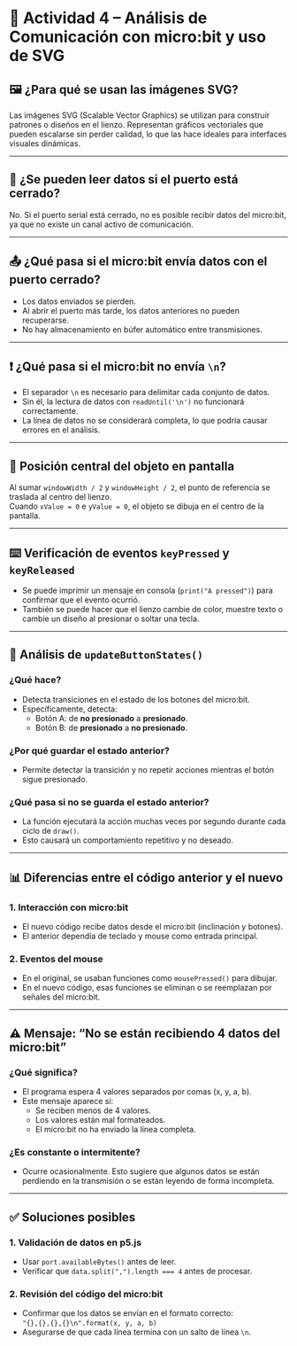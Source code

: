 # 🧠 Actividad 4 – Análisis de Comunicación con micro:bit y uso de SVG

## 🖼️ ¿Para qué se usan las imágenes SVG?

Las imágenes SVG (Scalable Vector Graphics) se utilizan para construir patrones o diseños en el lienzo. Representan gráficos vectoriales que pueden escalarse sin perder calidad, lo que las hace ideales para interfaces visuales dinámicas.

---

## 🔌 ¿Se pueden leer datos si el puerto está cerrado?

No. Si el puerto serial está cerrado, no es posible recibir datos del micro:bit, ya que no existe un canal activo de comunicación.

---

## 📤 ¿Qué pasa si el micro:bit envía datos con el puerto cerrado?

- Los datos enviados se pierden.
- Al abrir el puerto más tarde, los datos anteriores no pueden recuperarse.
- No hay almacenamiento en búfer automático entre transmisiones.

---

## ❗ ¿Qué pasa si el micro:bit no envía `\n`?

- El separador `\n` es necesario para delimitar cada conjunto de datos.
- Sin él, la lectura de datos con `readUntil('\n')` no funcionará correctamente.
- La línea de datos no se considerará completa, lo que podría causar errores en el análisis.

---

## 🧭 Posición central del objeto en pantalla

Al sumar `windowWidth / 2` y `windowHeight / 2`, el punto de referencia se traslada al centro del lienzo.  
Cuando `xValue = 0` e `yValue = 0`, el objeto se dibuja en el centro de la pantalla.

---

## ⌨️ Verificación de eventos `keyPressed` y `keyReleased`

- Se puede imprimir un mensaje en consola (`print("A pressed")`) para confirmar que el evento ocurrió.
- También se puede hacer que el lienzo cambie de color, muestre texto o cambie un diseño al presionar o soltar una tecla.

---

## 🔄 Análisis de `updateButtonStates()`

### ¿Qué hace?
- Detecta transiciones en el estado de los botones del micro:bit.
- Específicamente, detecta:
  - Botón A: de **no presionado** a **presionado**.
  - Botón B: de **presionado** a **no presionado**.

### ¿Por qué guardar el estado anterior?
- Permite detectar la transición y no repetir acciones mientras el botón sigue presionado.

### ¿Qué pasa si no se guarda el estado anterior?
- La función ejecutará la acción muchas veces por segundo durante cada ciclo de `draw()`.
- Esto causará un comportamiento repetitivo y no deseado.

---

## 📊 Diferencias entre el código anterior y el nuevo

### 1. Interacción con micro:bit
- El nuevo código recibe datos desde el micro:bit (inclinación y botones).
- El anterior dependía de teclado y mouse como entrada principal.

### 2. Eventos del mouse
- En el original, se usaban funciones como `mousePressed()` para dibujar.
- En el nuevo código, esas funciones se eliminan o se reemplazan por señales del micro:bit.

---

## ⚠️ Mensaje: “No se están recibiendo 4 datos del micro:bit”

### ¿Qué significa?
- El programa espera 4 valores separados por comas (x, y, a, b).
- Este mensaje aparece si:
  - Se reciben menos de 4 valores.
  - Los valores están mal formateados.
  - El micro:bit no ha enviado la línea completa.

### ¿Es constante o intermitente?
- Ocurre ocasionalmente. Esto sugiere que algunos datos se están perdiendo en la transmisión o se están leyendo de forma incompleta.

---

## ✅ Soluciones posibles

### 1. Validación de datos en p5.js
- Usar `port.availableBytes()` antes de leer.
- Verificar que `data.split(",").length === 4` antes de procesar.

### 2. Revisión del código del micro:bit
- Confirmar que los datos se envían en el formato correcto:  
  `"{},{},{},{}\n".format(x, y, a, b)`
- Asegurarse de que cada línea termina con un salto de línea `\n`.



